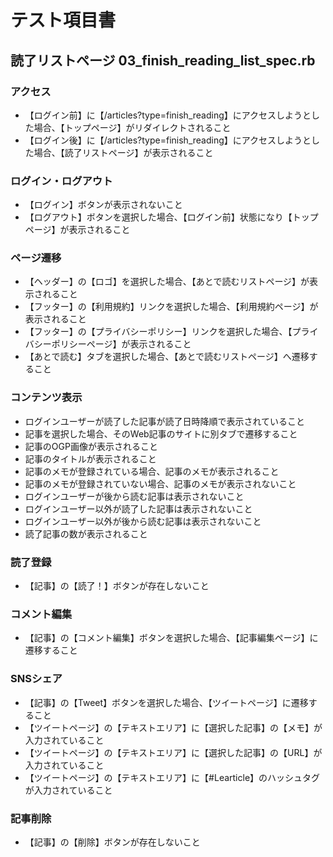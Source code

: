 # テスト項目書

## 読了リストページ 03_finish_reading_list_spec.rb

### アクセス
- 【ログイン前】に【/articles?type=finish_reading】にアクセスしようとした場合、【トップページ】がリダイレクトされること
- 【ログイン後】に【/articles?type=finish_reading】にアクセスしようとした場合、【読了リストページ】が表示されること

### ログイン・ログアウト
- 【ログイン】ボタンが表示されないこと
- 【ログアウト】ボタンを選択した場合、【ログイン前】状態になり【トップページ】が表示されること

### ページ遷移
- 【ヘッダー】の【ロゴ】を選択した場合、【あとで読むリストページ】が表示されること
- 【フッター】の【利用規約】リンクを選択した場合、【利用規約ページ】が表示されること
- 【フッター】の【プライバシーポリシー】リンクを選択した場合、【プライバシーポリシーページ】が表示されること
- 【あとで読む】タブを選択した場合、【あとで読むリストページ】へ遷移すること

### コンテンツ表示
- ログインユーザーが読了した記事が読了日時降順で表示されていること
- 記事を選択した場合、そのWeb記事のサイトに別タブで遷移すること
- 記事のOGP画像が表示されること
- 記事のタイトルが表示されること
- 記事のメモが登録されている場合、記事のメモが表示されること
- 記事のメモが登録されていない場合、記事のメモが表示されないこと
- ログインユーザーが後から読む記事は表示されないこと
- ログインユーザー以外が読了した記事は表示されないこと
- ログインユーザー以外が後から読む記事は表示されないこと
- 読了記事の数が表示されること

### 読了登録
- 【記事】の【読了！】ボタンが存在しないこと

### コメント編集
- 【記事】の【コメント編集】ボタンを選択した場合、【記事編集ページ】に遷移すること

### SNSシェア
- 【記事】の【Tweet】ボタンを選択した場合、【ツイートページ】に遷移すること
- 【ツイートページ】の【テキストエリア】に【選択した記事】の【メモ】が入力されていること
- 【ツイートページ】の【テキストエリア】に【選択した記事】の【URL】が入力されていること
- 【ツイートページ】の【テキストエリア】に【#Learticle】のハッシュタグが入力されていること

### 記事削除
- 【記事】の【削除】ボタンが存在しないこと